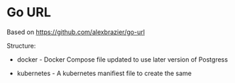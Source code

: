 # Go URL

Based on https://github.com/alexbrazier/go-url

Structure:
  - docker - Docker Compose file updated to use later version of Postgress

  - kubernetes - A kubernetes manifiest file to create the same 
